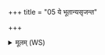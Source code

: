 +++
title = "05 ये भूतान्यसृजन्त"

+++
<details><summary>मूलम् (WS)</summary>

ये भूतान्यसृजन्त ये भूतान्यकल्पयन् ।  
सर्वस्य विद्वानध्वर्युः षण्णां भवतु कश्यपः ॥ ६ ॥
</details>